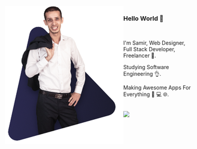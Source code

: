 <img src="https://raw.githubusercontent.com/samirdjelal/samirdjelal/master/profile.png" align="left" />

### Hello World 👋

<br>

I'm Samir, Web Designer, Full Stack Developer, Freelancer 🚀.

Studying Software Engineering 👌.

Making Awesome Apps For Everything 📱 💻 🌐.

<br>

<!--

<br>
<hr>

- 📫 How to reach me: samiir@hey.com

**samirdjelal/samirdjelal** is a ✨ _special_ ✨ repository because its `README.md` (this file) appears on your GitHub profile.

Here are some ideas to get you started:

- 🔭 I’m currently working on ...
- 🌱 I’m currently learning ...
- 👯 I’m looking to collaborate on ...
- 🤔 I’m looking for help with ...
- 💬 Ask me about ...
- 📫 How to reach me: ...
- 😄 Pronouns: ...
- ⚡ Fun fact: ...
-->

<img src="https://github-readme-stats.vercel.app/api?username=samirdjelal&theme=radical&show_icons=true" />
